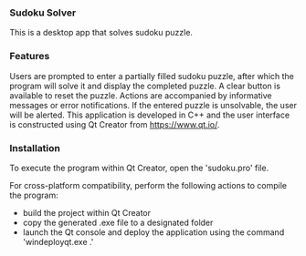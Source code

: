### Sudoku Solver

This is a desktop app that solves sudoku puzzle.

### Features

Users are prompted to enter a partially filled sudoku puzzle, after which the program will solve it and display the completed puzzle. A clear button is available to reset the puzzle. Actions are accompanied by informative messages or error notifications. If the entered puzzle is unsolvable, the user will be alerted. This application is developed in C++ and the user interface is constructed using Qt Creator from https://www.qt.io/.

### Installation

To execute the program within Qt Creator, open the 'sudoku.pro' file.

For cross-platform compatibility, perform the following actions to compile the program:

- build the project within Qt Creator
- copy the generated .exe file to a designated folder
- launch the Qt console and deploy the application using the command 'windeployqt.exe .'
